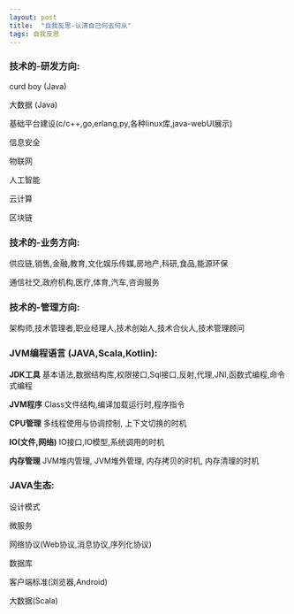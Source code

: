 ```yaml
---
layout: post
title:  "自我反思-认清自己何去何从"
tags: 自我反思
---
```


### 技术的-研发方向: 

   curd boy (Java)

   大数据 (Java)
   
   基础平台建设(c/c++,go,erlang,py,各种linux库,java-webUI展示)
   
   信息安全
   
   物联网
   
   人工智能
   
   云计算
   
   区块链

### 技术的-业务方向: 

   供应链,销售,金融,教育,文化娱乐传媒,房地产,科研,食品,能源环保
    
   通信社交,政府机构,医疗,体育,汽车,咨询服务
    

### 技术的-管理方向: 

   架构师,技术管理者,职业经理人,技术创始人,技术合伙人,技术管理顾问

### JVM编程语言 (JAVA,Scala,Kotlin): 
   
   **JDK工具**         基本语法,数据结构库,权限接口,Sql接口,反射,代理,JNI,函数式编程,命令式编程
   
   **JVM程序**         Class文件结构,编译加载运行时,程序指令 
   
   **CPU管理**         多线程使用与协调控制, 上下文切换的时机
   
   **IO(文件,网络)**    IO接口,IO模型,系统调用的时机 
   
   **内存管理**         JVM堆内管理, JVM堆外管理, 内存拷贝的时机, 内存清理的时机
   
### JAVA生态:

   设计模式
   
   微服务
   
   网络协议(Web协议,消息协议,序列化协议)
   
   数据库
   
   客户端标准(浏览器,Android)
   
   大数据(Scala)

   
